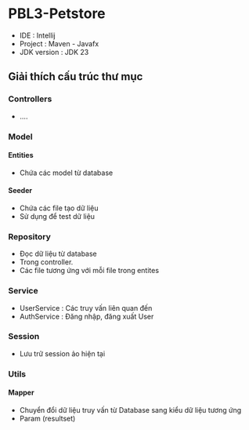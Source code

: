 # PBL3-Petstore

- IDE : Intellij
- Project : Maven - Javafx 
- JDK version : JDK 23


## Giải thích cấu trúc thư mục 
### Controllers 
- .... 

### Model 
#### Entities 
- Chứa các model từ database 
#### Seeder 
- Chứa các file tạo dữ liệu 
- Sử dụng để test dữ liệu 

### Repository
- Đọc dữ liệu từ database 
- Trong controller. 
- Các file tương ứng với mỗi file trong entites 

### Service
- UserService : Các truy vấn liên quan đến 
- AuthService : Đăng nhập, đăng xuất User

### Session
- Lưu trữ session ảo hiện tại

### Utils 
#### Mapper 
- Chuyển đổi dữ liệu truy vấn từ Database sang kiểu dữ liệu tương ứng
- Param (resultset)


